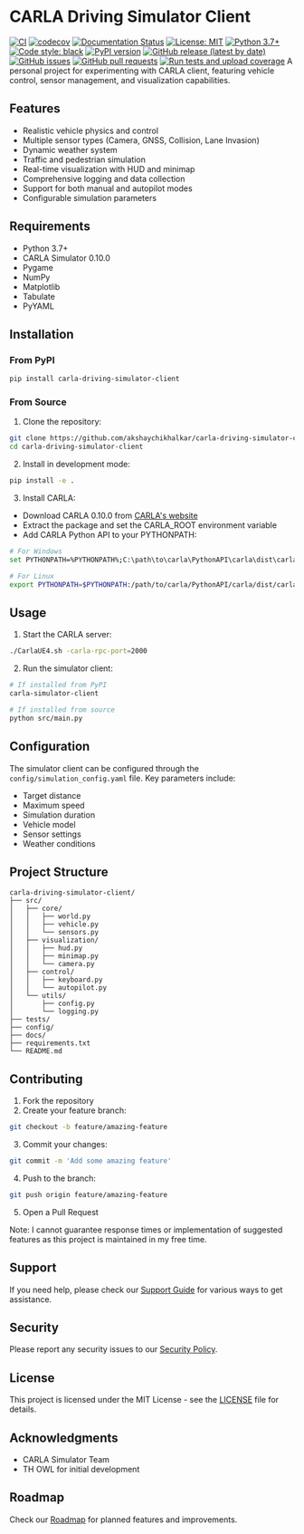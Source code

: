 # CARLA Driving Simulator Client

[![CI](https://github.com/akshaychikhalkar/carla-driving-simulator-client/actions/workflows/ci.yml/badge.svg)](https://github.com/akshaychikhalkar/carla-driving-simulator-client/actions/workflows/ci.yml)
[![codecov](https://codecov.io/gh/akshaychikhalkar/carla-driving-simulator-client/branch/main/graph/badge.svg)](https://codecov.io/gh/akshaychikhalkar/carla-driving-simulator-client)
[![Documentation Status](https://readthedocs.org/projects/carla-driving-simulator-client/badge/?version=latest)](https://carla-driving-simulator-client.readthedocs.io/en/latest/?badge=latest)
[![License: MIT](https://img.shields.io/badge/License-MIT-yellow.svg)](https://opensource.org/licenses/MIT)
[![Python 3.7+](https://img.shields.io/badge/python-3.7+-blue.svg)](https://www.python.org/downloads/)
[![Code style: black](https://img.shields.io/badge/code%20style-black-000000.svg)](https://github.com/psf/black)
[![PyPI version](https://badge.fury.io/py/carla-driving-simulator-client.svg)](https://badge.fury.io/py/carla-driving-simulator-client)
[![GitHub release (latest by date)](https://img.shields.io/github/v/release/akshaychikhalkar/carla-driving-simulator-client)](https://github.com/akshaychikhalkar/carla-driving-simulator-client/releases)
[![GitHub issues](https://img.shields.io/github/issues/akshaychikhalkar/carla-driving-simulator-client)](https://github.com/akshaychikhalkar/carla-driving-simulator-client/issues)
[![GitHub pull requests](https://img.shields.io/github/issues-pr/akshaychikhalkar/carla-driving-simulator-client)](https://github.com/akshaychikhalkar/carla-driving-simulator-client/pulls)
[![Run tests and upload coverage](https://github.com/AkshayChikhalkar/carla-driving-simulator-client/actions/workflows/build-publish-release.yml/badge.svg?branch=CI%2FCD)](https://github.com/AkshayChikhalkar/carla-driving-simulator-client/actions/workflows/build-publish-release.yml)
A personal project for experimenting with CARLA client, featuring vehicle control, sensor management, and visualization capabilities.

## Features

- Realistic vehicle physics and control
- Multiple sensor types (Camera, GNSS, Collision, Lane Invasion)
- Dynamic weather system
- Traffic and pedestrian simulation
- Real-time visualization with HUD and minimap
- Comprehensive logging and data collection
- Support for both manual and autopilot modes
- Configurable simulation parameters

## Requirements

- Python 3.7+
- CARLA Simulator 0.10.0
- Pygame
- NumPy
- Matplotlib
- Tabulate
- PyYAML

## Installation

### From PyPI
```bash
pip install carla-driving-simulator-client
```

### From Source
1. Clone the repository:
```bash
git clone https://github.com/akshaychikhalkar/carla-driving-simulator-client.git
cd carla-driving-simulator-client
```

2. Install in development mode:
```bash
pip install -e .
```

3. Install CARLA:
- Download CARLA 0.10.0 from [CARLA's website](https://carla.org/)
- Extract the package and set the CARLA_ROOT environment variable
- Add CARLA Python API to your PYTHONPATH:
```bash
# For Windows
set PYTHONPATH=%PYTHONPATH%;C:\path\to\carla\PythonAPI\carla\dist\carla-0.10.0-py3.7-win-amd64.egg

# For Linux
export PYTHONPATH=$PYTHONPATH:/path/to/carla/PythonAPI/carla/dist/carla-0.10.0-py3.7-linux-x86_64.egg
```

## Usage

1. Start the CARLA server:
```bash
./CarlaUE4.sh -carla-rpc-port=2000
```

2. Run the simulator client:
```bash
# If installed from PyPI
carla-simulator-client

# If installed from source
python src/main.py
```

## Configuration

The simulator client can be configured through the `config/simulation_config.yaml` file. Key parameters include:

- Target distance
- Maximum speed
- Simulation duration
- Vehicle model
- Sensor settings
- Weather conditions

## Project Structure

```
carla-driving-simulator-client/
├── src/
│   ├── core/
│   │   ├── world.py
│   │   ├── vehicle.py
│   │   └── sensors.py
│   ├── visualization/
│   │   ├── hud.py
│   │   ├── minimap.py
│   │   └── camera.py
│   ├── control/
│   │   ├── keyboard.py
│   │   └── autopilot.py
│   └── utils/
│       ├── config.py
│       └── logging.py
├── tests/
├── config/
├── docs/
├── requirements.txt
└── README.md
```

## Contributing

1. Fork the repository
2. Create your feature branch:
```bash
git checkout -b feature/amazing-feature
```
3. Commit your changes:
```bash
git commit -m 'Add some amazing feature'
```
4. Push to the branch:
```bash
git push origin feature/amazing-feature
```
5. Open a Pull Request

Note: I cannot guarantee response times or implementation of suggested features as this project is maintained in my free time.

## Support

If you need help, please check our [Support Guide](SUPPORT.md) for various ways to get assistance.

## Security

Please report any security issues to our [Security Policy](SECURITY.md).

## License

This project is licensed under the MIT License - see the [LICENSE](LICENSE) file for details.

## Acknowledgments

- CARLA Simulator Team
- TH OWL for initial development

## Roadmap

Check our [Roadmap](ROADMAP.md) for planned features and improvements. 